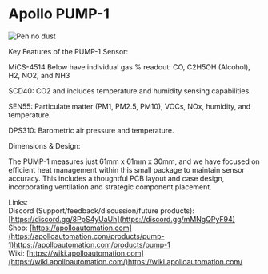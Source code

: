 # Apollo PUMP-1

![Pen no dust](https://github.com/ApolloAutomation/PUMP-1/assets/24777085/183af36d-4611-4cb3-af1e-43b84d4d201a)


Key Features of the PUMP-1 Sensor:

MiCS-4514 Below have individual gas % readout: CO, C2H5OH (Alcohol), H2, NO2, and NH3

SCD40: CO2 and includes temperature and humidity sensing capabilities. 

SEN55: Particulate matter (PM1, PM2.5, PM10), VOCs, NOx, humidity, and temperature. 

DPS310: Barometric air pressure and temperature.

Dimensions & Design: 

The PUMP-1 measures just 61mm x 61mm x 30mm, and we have focused on efficient heat management within this small package to maintain sensor accuracy. This includes a thoughtful PCB layout and case design, incorporating ventilation and strategic component placement. 

Links: \
Discord (Support/feedback/discussion/future products): [https://discord.gg/8PpS4yUaUh](https://discord.gg/mMNgQPyF94) \
Shop: [https://apolloautomation.com](https://apolloautomation.com/products/pump-1)https://apolloautomation.com/products/pump-1 \
Wiki: [https://wiki.apolloautomation.com](https://wiki.apolloautomation.com/)https://wiki.apolloautomation.com/ 

